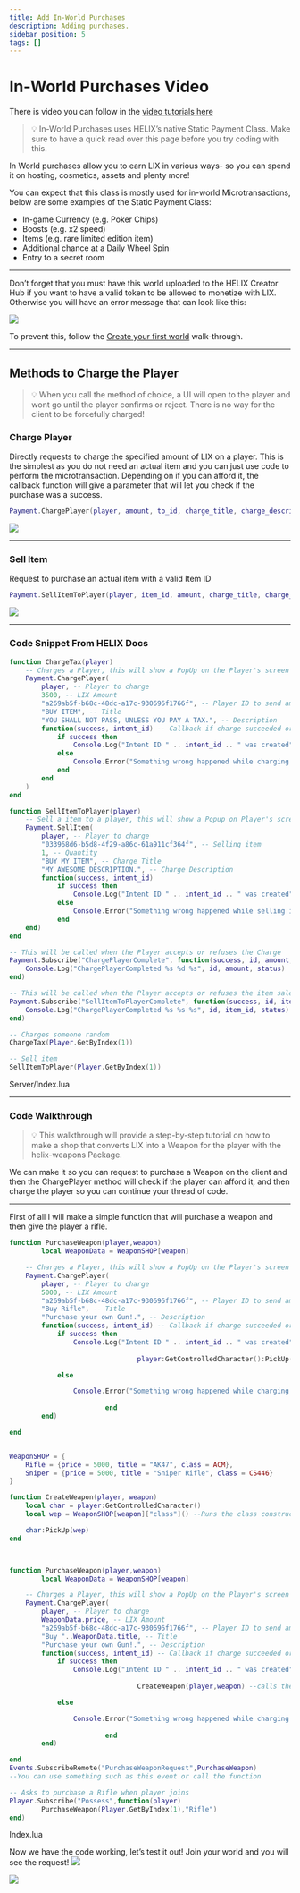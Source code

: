 ```yaml
---
title: Add In-World Purchases
description: Adding purchases.
sidebar_position: 5
tags: []
---
```


# In-World Purchases Video

There is video you can follow in the [video tutorials here](/getting-started/video-tutorials/05-our-currency.md)


> 💡 In-World Purchases uses HELIX’s native Static Payment Class. Make sure to have a quick read over this page before you try coding with this.

In World purchases allow you to earn LIX in various ways- so you can spend it on hosting, cosmetics, assets and plenty more!  

You can expect that this class is mostly used for in-world Microtransactions, below are some examples of the Static Payment Class: 

- In-game Currency (e.g. Poker Chips)
- Boosts (e.g. x2 speed)
- Items (e.g. rare limited edition item)
- Additional chance at a Daily Wheel Spin
- Entry to a secret room
___

Don’t forget that you must have this world uploaded to the HELIX Creator Hub if you want to have a valid token to be allowed to monetize with LIX. Otherwise you will have an error message that can look like this:

![](../../../img/docs/World-creation/in-world-purchases/01_error.png)

To prevent this, follow the [Create your first world](/assets-modding/world-creation/create-first-world.mdx) walk-through.
___
## Methods to Charge the Player

> 💡 When you call the method of choice, a UI will open to the player and wont go until the player confirms or reject. There is no way for the client to be forcefully charged!

### Charge Player

Directly requests to charge the specified amount of LIX on a player. This is the simplest as you do not need an actual item and you can just use code to perform the microtransaction. Depending on if you can afford it, the callback function will give a parameter that will let you check if the purchase was a success.

```lua
Payment.ChargePlayer(player, amount, to_id, charge_title, charge_description, callback)
```
![](../../../img/docs/World-creation/in-world-purchases/02_confirmation.png)

___
### Sell Item
Request to purchase an actual item with a valid Item ID
```lua
Payment.SellItemToPlayer(player, item_id, amount, charge_title, charge_description, callback)
```

![](../../../img/docs/World-creation/in-world-purchases/03_buy_item.png)

___


### Code Snippet From HELIX Docs
```lua
function ChargeTax(player)
    -- Charges a Player, this will show a PopUp on the Player's screen
    Payment.ChargePlayer(
        player, -- Player to charge
        3500, -- LIX Amount
        "a269ab5f-b68c-48dc-a17c-930696f1766f", -- Player ID to send amount
        "BUY ITEM", -- Title
        "YOU SHALL NOT PASS, UNLESS YOU PAY A TAX.", -- Description
        function(success, intent_id) -- Callback if charge succeeded or not
            if success then
                Console.Log("Intent ID " .. intent_id .. " was created")
            else
                Console.Error("Something wrong happened while charging player")
            end
        end
    )
end

function SellItemToPlayer(player)
    -- Sell a item to a player, this will show a Popup on Player's screen
    Payment.SellItem(
        player, -- Player to charge
        "033968d6-b5d8-4f29-a86c-61a911cf364f", -- Selling item
        1, -- Quantity
        "BUY MY ITEM", -- Charge Title
        "MY AWESOME DESCRIPTION.", -- Charge Description
        function(success, intent_id)
            if success then
                Console.Log("Intent ID " .. intent_id .. " was created")
            else
                Console.Error("Something wrong happened while selling item to player")
            end
    end)
end

-- This will be called when the Player accepts or refuses the Charge
Payment.Subscribe("ChargePlayerComplete", function(success, id, amount, status)
    Console.Log("ChargePlayerCompleted %s %d %s", id, amount, status)
end)

-- This will be called when the Player accepts or refuses the item sale
Payment.Subscribe("SellItemToPlayerComplete", function(success, id, item_id, status)
    Console.Log("ChargePlayerCompleted %s %s %s", id, item_id, status)
end)

-- Charges someone random
ChargeTax(Player.GetByIndex(1))

-- Sell item
SellItemToPlayer(Player.GetByIndex(1))
```
Server/Index.lua
___
### Code Walkthrough

> 💡 This walkthrough will provide a step-by-step tutorial on how to make a shop that converts LIX into a Weapon for the player with the helix-weapons Package.

We can make it so you can request to purchase a Weapon on the client and then the ChargePlayer method will check if the player can afford it, and then charge the player so you can continue your thread of code. 


---
First of all I will make a simple function that will purchase a weapon and then give the player a rifle.

```lua
function PurchaseWeapon(player,weapon)
		local WeaponData = WeaponSHOP[weapon]

    -- Charges a Player, this will show a PopUp on the Player's screen
    Payment.ChargePlayer(
        player, -- Player to charge
        5000, -- LIX Amount
        "a269ab5f-b68c-48dc-a17c-930696f1766f", -- Player ID to send amount
        "Buy Rifle", -- Title
        "Purchase your own Gun!.", -- Description
        function(success, intent_id) -- Callback if charge succeeded or not
            if success then
                Console.Log("Intent ID " .. intent_id .. " was created")
				
								player:GetControlledCharacter():PickUp( ACM() )

            else

                Console.Error("Something wrong happened while charging player")
            
						end
        end)

end


WeaponSHOP = {
	Rifle = {price = 5000, title = "AK47", class = ACM},
	Sniper = {price = 5000, title = "Sniper Rifle", class = CS446}
}

function CreateWeapon(player, weapon)
    local char = player:GetControlledCharacter()
    local wep = WeaponSHOP[weapon]["class"]() --Runs the class constructor of the weapon

    char:PickUp(wep)
end



function PurchaseWeapon(player,weapon)
		local WeaponData = WeaponSHOP[weapon]

    -- Charges a Player, this will show a PopUp on the Player's screen
    Payment.ChargePlayer(
        player, -- Player to charge
        WeaponData.price, -- LIX Amount
        "a269ab5f-b68c-48dc-a17c-930696f1766f", -- Player ID to send amount
        "Buy "..WeaponData.title, -- Title
        "Purchase your own Gun!.", -- Description
        function(success, intent_id) -- Callback if charge succeeded or not
            if success then
                Console.Log("Intent ID " .. intent_id .. " was created")
				
								CreateWeapon(player,weapon) --calls the CreateWeapon function

            else

                Console.Error("Something wrong happened while charging player")
            
						end
        end)

end
Events.SubscribeRemote("PurchaseWeaponRequest",PurchaseWeapon)
--You can use something such as this event or call the function 

-- Asks to purchase a Rifle when player joins 
Player.Subscribe("Possess",function(player)
		PurchaseWeapon(Player.GetByIndex(1),"Rifle")
end)

```
Index.lua

Now we have the code working, let’s test it out! Join your world and you will see the request!
![](../../../img/docs/World-creation/in-world-purchases/04_description.png)

![](../../../img/docs/World-creation/in-world-purchases/05_user_shooting.png)

